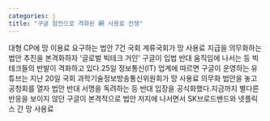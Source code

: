 ```yaml
---
categories: j
title: "구글 참전으로 격화된 網 사용료 전쟁"
---
```

대형 CP에 망 이용료 요구하는 법안 7건 국회 계류국회가 망 사용료 지급을 의무화하는 법안 추진을 본격화하자 &#39;글로벌 빅테크 거인&#39; 구글이 입법 반대 움직임에 나서는 등 빅테크들의 반발이 격화하고 있다.25일 정보통신(IT) 업계에 따르면 구글이 운영하는 유튜브는 지난 20일 국회 과학기술정보방송통신위원회가 망 사용료 의무화 법안을 놓고 공청회를 열자 법안 반대 서명을 독려하는 등 반대 입장을 공식화했다.지금까지 별다른 반응을 보이지 않던 구글이 본격적으로 법안 저지에 나서면서 SK브로드밴드와 넷플릭스 간 망 사용료